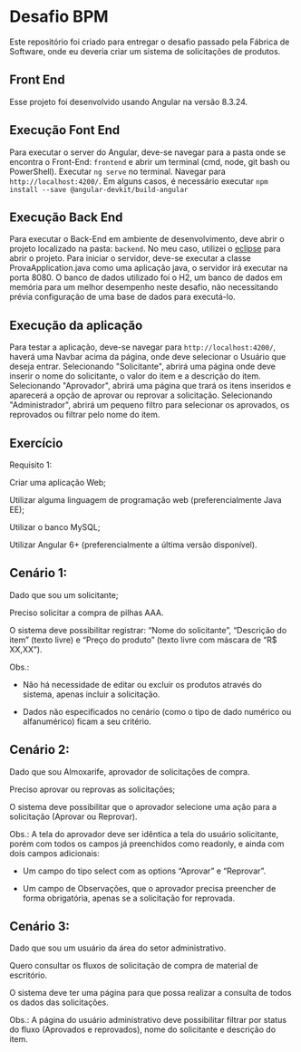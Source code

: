 # Desafio BPM

Este repositório foi criado para entregar o desafio passado pela Fábrica de Software, onde eu deveria criar um sistema de solicitações de produtos.

## Front End

Esse projeto foi desenvolvido usando Angular na versão 8.3.24.

## Execução Font End

Para executar o server do Angular, deve-se navegar para a pasta onde se encontra o Front-End: `frontend` e abrir um terminal (cmd, node, git bash ou PowerShell).
Executar `ng serve` no terminal. Navegar para `http://localhost:4200/`.
Em alguns casos, é necessário executar  `npm install --save @angular-devkit/build-angular`

## Execução Back End

Para executar o Back-End em ambiente de desenvolvimento, deve abrir o projeto localizado na pasta: `backend`. No meu caso, utilizei o [eclipse](https://www.eclipse.org/) para abrir o projeto.
Para iniciar o servidor, deve-se executar a classe ProvaApplication.java como uma aplicação java, o servidor irá executar na porta 8080.
O banco de dados utilizado foi o H2, um banco de dados em memória para um melhor desempenho neste desafio, não necessitando prévia configuração de uma base de dados para executá-lo.

## Execução da aplicação

Para testar a aplicação, deve-se navegar para `http://localhost:4200/`, haverá uma Navbar acima da página, onde deve selecionar o Usuário que deseja entrar. Selecionando "Solicitante", abrirá uma página onde deve inserir o nome do solicitante, o valor do item e a descrição do item. Selecionando "Aprovador", abrirá uma página que trará os itens inseridos e aparecerá a opção de aprovar ou reprovar a solicitação. Selecionando "Administrador", abrirá um pequeno filtro para selecionar os aprovados, os reprovados ou filtrar pelo nome do item.

## Exercício

Requisito 1:

Criar uma aplicação Web;

Utilizar alguma linguagem de programação web (preferencialmente Java EE);

Utilizar o banco MySQL;

Utilizar Angular 6+ (preferencialmente a última versão disponível).


## Cenário 1:

Dado que sou um solicitante;

Preciso solicitar a compra de pilhas AAA.

O sistema deve possibilitar registrar: “Nome do solicitante”, “Descrição do item” (texto livre) e
“Preço do produto” (texto livre com máscara de “R$ XX,XX”).

Obs.:
* Não há necessidade de editar ou excluir os produtos através do sistema, apenas incluir a
solicitação.

* Dados não especificados no cenário (como o tipo de dado numérico ou alfanumérico) ficam
a seu critério.

## Cenário 2:

Dado que sou Almoxarife, aprovador de solicitações de compra.

Preciso aprovar ou reprovas as solicitações;

O sistema deve possibilitar que o aprovador selecione uma ação para a solicitação (Aprovar ou
Reprovar).

Obs.: A tela do aprovador deve ser idêntica a tela do usuário solicitante, porém com todos os
campos já preenchidos como readonly, e ainda com dois campos adicionais:

* Um campo do tipo select com as options “Aprovar” e “Reprovar”.

* Um campo de Observações, que o aprovador precisa preencher de forma obrigatória,
apenas se a solicitação for reprovada.

## Cenário 3:

Dado que sou um usuário da área do setor administrativo.

Quero consultar os fluxos de solicitação de compra de material de escritório.

O sistema deve ter uma página para que possa realizar a consulta de todos os dados das
solicitações.

Obs.: A página do usuário administrativo deve possibilitar filtrar por status do fluxo (Aprovados e
reprovados), nome do solicitante e descrição do item.
